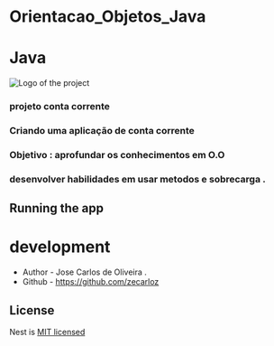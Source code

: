# Orientacao_Objetos_Java
# Java 
![Logo of the project](https://encrypted-tbn0.gstatic.com/images?q=tbn:ANd9GcQG5aiCu3igLKllSE4eQOpKSY15TkXk7JpAOw&usqp=CAU)
### projeto conta corrente
<p align="center">
  <a href="" /></a>
</p>
  

### Criando uma aplicação de conta corrente


### Objetivo : aprofundar os conhecimentos em O.O
### desenvolver habilidades em usar metodos e sobrecarga .

## Running the app


# development


- Author - Jose Carlos de Oliveira .
- Github - https://github.com/zecarloz

## License

Nest is [MIT licensed](LICENSE) 
